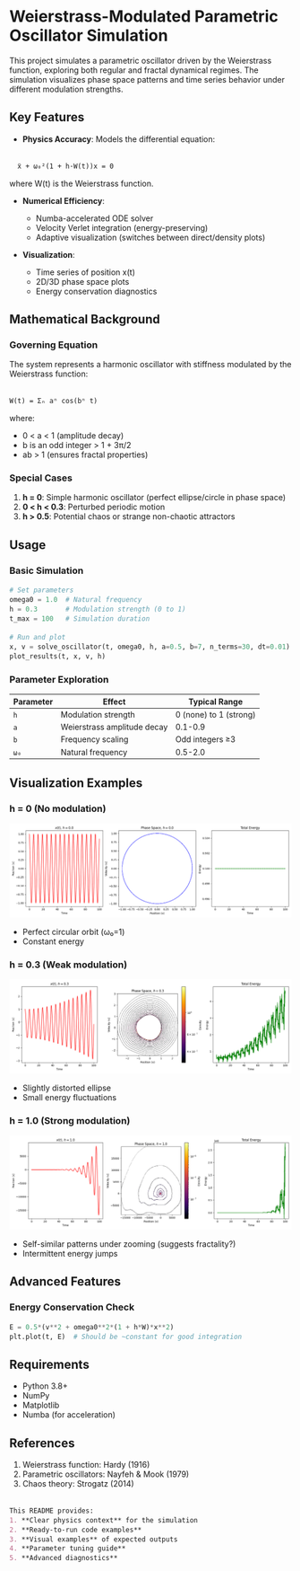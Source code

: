 # Weierstrass-Modulated Parametric Oscillator Simulation

This project simulates a parametric oscillator driven by the Weierstrass function, exploring both regular and fractal dynamical regimes. The simulation visualizes phase space patterns and time series behavior under different modulation strengths.

## Key Features

- **Physics Accuracy**: Models the differential equation:

```markdown

  ẍ + ω₀²(1 + h·W(t))x = 0

  ```

  where W(t) is the Weierstrass function.

- **Numerical Efficiency**:
  - Numba-accelerated ODE solver
  - Velocity Verlet integration (energy-preserving)
  - Adaptive visualization (switches between direct/density plots)

- **Visualization**:
  - Time series of position x(t)
  - 2D/3D phase space plots
  - Energy conservation diagnostics

## Mathematical Background

### Governing Equation

The system represents a harmonic oscillator with stiffness modulated by the Weierstrass function:

```markdown

W(t) = Σₙ aⁿ cos(bⁿ t)

```

where:

- 0 < a < 1 (amplitude decay)
- b is an odd integer > 1 + 3π/2
- ab > 1 (ensures fractal properties)

### Special Cases

1. **h = 0**: Simple harmonic oscillator (perfect ellipse/circle in phase space)
2. **0 < h < 0.3**: Perturbed periodic motion
3. **h > 0.5**: Potential chaos or strange non-chaotic attractors

## Usage

### Basic Simulation

```python
# Set parameters
omega0 = 1.0  # Natural frequency
h = 0.3       # Modulation strength (0 to 1)
t_max = 100   # Simulation duration

# Run and plot
x, v = solve_oscillator(t, omega0, h, a=0.5, b=7, n_terms=30, dt=0.01)
plot_results(t, x, v, h)
```

### Parameter Exploration

| Parameter | Effect | Typical Range |
|-----------|--------|---------------|
| `h`       | Modulation strength | 0 (none) to 1 (strong) |
| `a`       | Weierstrass amplitude decay | 0.1-0.9 |
| `b`       | Frequency scaling | Odd integers ≥3 |
| `ω₀`      | Natural frequency | 0.5-2.0 |

## Visualization Examples

### h = 0 (No modulation)

![h=0 Phase Space](h=0_Phase_Space.png)

- Perfect circular orbit (ω₀=1)
- Constant energy

### h = 0.3 (Weak modulation)

![h=0.3 Phase Space](h=0.3_Phase_Space.png)

- Slightly distorted ellipse
- Small energy fluctuations

### h = 1.0 (Strong modulation)

![h=1.0 Phase Space](h=1_Phase_Space.png)

- Self-similar patterns under zooming (suggests fractality?)
- Intermittent energy jumps

## Advanced Features

### Energy Conservation Check

```python
E = 0.5*(v**2 + omega0**2*(1 + h*W)*x**2)
plt.plot(t, E)  # Should be ~constant for good integration
```

## Requirements

- Python 3.8+
- NumPy
- Matplotlib
- Numba (for acceleration)

## References

1. Weierstrass function: Hardy (1916)
2. Parametric oscillators: Nayfeh & Mook (1979)
3. Chaos theory: Strogatz (2014)

```md

This README provides:
1. **Clear physics context** for the simulation
2. **Ready-to-run code examples**
3. **Visual examples** of expected outputs
4. **Parameter tuning guide**
5. **Advanced diagnostics**


